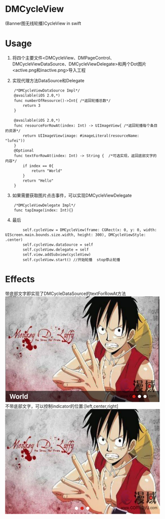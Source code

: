 # DMCycleView
(Banner图无线轮播)CycleView in swift

# Usage
1. 将四个主要文件<DMCycleView、DMPageControl、DMCycleViewDataSource、DMCycleViewDelegate>和两个Dot图片<active.png和inactive.png>导入工程

2. 实现代理方法DataSource和Delegate
```
    /*DMCycleViewDataSource Impl*/
    @available(iOS 2.0,*)
    func numberOfResource()->Int{ /*返回轮播总数*/
        return 3
    }
    
    @available(iOS 2.0,*)
    func resourceForRowAt(index: Int) -> UIImageView{ /*返回轮播每个条目的资源*/
        return UIImageView(image: #imageLiteral(resourceName: "lufei"))
    }
    @Optional
    func textForRowAt(index: Int) -> String {  /*可选实现，返回底部文字的内容*/
        if index == 0{
            return "World"
        }
        return "Hello"
    }

```

3. 如果需要获取图片点击事件，可以实现DMCycleViewDelegate
```
    /*DMCycleViewDelegate Impl*/
    func tapImage(index: Int){}
```

4. 最后
```
        self.cycleView = DMCycleView(frame: CGRect(x: 0, y: 0, width: UIScreen.main.bounds.size.width, height: 300), DMCycleViewStyle: .center)
        self.cycleView.dataSource = self
        self.cycleView.delegate = self
        self.view.addSubview(cycleView)
        self.cycleView.start() //开始轮播  stop停止轮播
```
# Effects
带底部文字即实现了DMCycleDataSource的textForRowAt方法
![image](https://github.com/LuckyCandy/DMCycleView/blob/master/effects.png)
不带底部文字，可以控制indicator的位置:[left,center,right]
![image](https://github.com/LuckyCandy/DMCycleView/blob/master/effects1.png)
